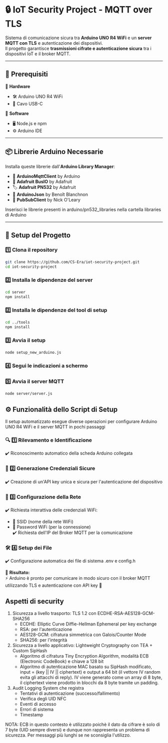 # 🔒 IoT Security Project - MQTT over TLS

Sistema di comunicazione sicura tra **Arduino UNO R4 WiFi** e un **server MQTT con TLS** e autenticazione dei dispositivi.  
Il progetto garantisce **trasmissioni cifrate e autenticazione sicura** tra i dispositivi IoT e il broker MQTT.

---

## 📌 Prerequisiti

🔹 **Hardware**  
- 🛠️ Arduino UNO R4 WiFi  
- 🔌 Cavo USB-C  

🔹 **Software**  
- 🖥️ Node.js e npm  
- ⚙️ Arduino IDE  

---

## 📦 Librerie Arduino Necessarie

Installa queste librerie dall'**Arduino Library Manager**:

- 📡 **ArduinoMqttClient** by Arduino  
- 🔄 **Adafruit BusIO** by Adafruit  
- 🏷️ **Adafruit PN532** by Adafruit  
- 📑 **ArduinoJson** by Benoît Blanchnon  
- 📢 **PubSubClient** by Nick O'Leary  

Inserisci le librerie presenti in arduino/pn532_libraries nella cartella libraries di Arduino

---

## 🚀 Setup del Progetto

### 1️⃣ Clona il repository
```bash
git clone https://github.com/CS-Era/iot-security-project.git
cd iot-security-project
```

### 2️⃣ Installa le dipendenze del server
```bash
cd server
npm install
```
### 2️⃣ Installa le dipendenze del tool di setup
```bash
cd ../tools
npm install
```
### 3️⃣ Avvia il setup
```bash
node setup_new_arduino.js
```
### 4️⃣ Segui le indicazioni a schermo

### 5️⃣ Avvia il server MQTT
```bash
node server/server.js
```
   

## ⚙️ Funzionalità dello Script di Setup

Il setup automatizzato esegue diverse operazioni per configurare Arduino UNO R4 WiFi e il server MQTT in pochi passaggi  

### 🔍 1️⃣ Rilevamento e Identificazione  
✔️ Riconoscimento automatico della scheda Arduino collegata  

### 🔑 2️⃣ Generazione Credenziali Sicure  
✔️ Creazione di un'API key unica e sicura per l'autenticazione del dispositivo  

### 📶 3️⃣ Configurazione della Rete  
✔️ Richiesta interattiva delle credenziali WiFi:  
   - 📡 SSID (nome della rete WiFi)  
   - 🔑 Password WiFi (per la connessione)  
✔️ Richiesta dell'IP del Broker MQTT per la comunicazione  

### 🛠️ 4️⃣ Setup dei File
✔️ Configurazione automatica dei file di sistema .env e config.h  
  

🎯 **Risultato:**  
⚡ Arduino è pronto per comunicare in modo sicuro con il broker MQTT utilizzando TLS e autenticazione con API key 🚀  

## Aspetti di security
1. Sicurezza a livello trasporto: TLS 1.2 con ECDHE-RSA-AES128-GCM-SHA256
   - ECDHE: Elliptic Curve Diffie-Hellman Ephemeral per key exchange
   - RSA: per l'autenticazione
   - AES128-GCM: cifratura simmetrica con Galois/Counter Mode
   - SHA256: per l'integrità
2. Sicurezza a livello applicativo: Lightweight Cryptography con TEA + Custom SipHash
   - Algoritmo di cifratura Tiny Encryption Algorithm, modalità ECB (Electronic CodeBook) e chiave a 128 bit
   - Algoritmo di autenticazione MAC basato su SipHash modificato, input = (key || IV || ciphertext) e output a 64 bit (il vettore IV random evita gli attacchi di reply). IV viene generato come un array di 8 byte, il ciphertext viene prodotto in blocchi da 8 byte tramite un padding. 
3. Audit Logging System che registra
   - Tentativi di autenticazione (successo/fallimento)
   - Verifica degli UID NFC
   - Eventi di accesso
   - Errori di sistema
   - Timestamp
   
NOTA: ECB in questo contesto è utilizzato poichè il dato da cifrare è solo di 7 byte (UID sempre diversi) e dunque non rappresenta un problema di sicurezza. Per messaggi più lunghi se ne sconsiglia l'utilizzo.
